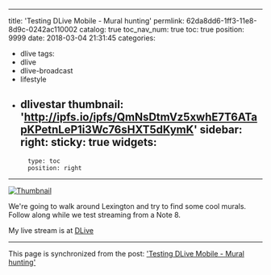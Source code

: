 
---
title: 'Testing DLive Mobile - Mural hunting'
permlink: 62da8dd6-1ff3-11e8-8d9c-0242ac110002
catalog: true
toc_nav_num: true
toc: true
position: 9999
date: 2018-03-04 21:31:45
categories:
- dlive
tags:
- dlive
- dlive-broadcast
- lifestyle
- dlivestar
thumbnail: 'http://ipfs.io/ipfs/QmNsDtmVz5xwhE7T6ATapKPetnLeP1i3Wc76sHXT5dKymK'
sidebar:
    right:
        sticky: true
widgets:
    -
        type: toc
        position: right
---


[![Thumbnail](http://ipfs.io/ipfs/QmNsDtmVz5xwhE7T6ATapKPetnLeP1i3Wc76sHXT5dKymK)](https://dlive.io/livestream/patrickulrich/62da8dd6-1ff3-11e8-8d9c-0242ac110002)

We're going to walk around Lexington and try to find some cool murals. Follow along while we test streaming from a Note 8.

My live stream is at [DLive](https://dlive.io/livestream/patrickulrich/62da8dd6-1ff3-11e8-8d9c-0242ac110002)

- - -

This page is synchronized from the post: ['Testing DLive Mobile - Mural hunting'](https://steemit.com/@patrickulrich/62da8dd6-1ff3-11e8-8d9c-0242ac110002)
